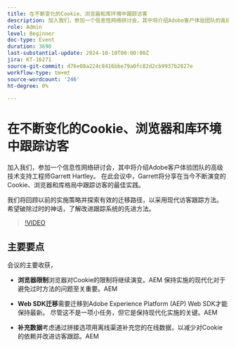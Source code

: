```yaml
---
title: 在不断变化的Cookie、浏览器和库环境中跟踪访客
description: 加入我们，参加一个信息性网络研讨会，其中将介绍Adobe客户体验团队的高级技术支持工程师Garrett Hartley。 在此会议中，Garrett将分享在当今不断演变的Cookie、浏览器和库格局中跟踪访客的最佳实践。我们将回顾以前的实施策略并探索采用现代访客跟踪方法的有效迁移路径。 希望破除过时的神话，了解改进跟踪系统的先进方法。
role: Admin
level: Beginner
doc-type: Event
duration: 3690
last-substantial-update: 2024-10-10T00:00:00Z
jira: KT-16271
source-git-commit: d76e08a224c8416bbe79a0fc82d2cb9937b2827e
workflow-type: tm+mt
source-wordcount: '246'
ht-degree: 0%

---
```



# 在不断变化的Cookie、浏览器和库环境中跟踪访客

加入我们，参加一个信息性网络研讨会，其中将介绍Adobe客户体验团队的高级技术支持工程师Garrett Hartley。 在此会议中，Garrett将分享在当今不断演变的Cookie、浏览器和库格局中跟踪访客的最佳实践。

我们将回顾以前的实施策略并探索有效的迁移路径，以采用现代访客跟踪方法。 希望破除过时的神话，了解改进跟踪系统的先进方法。

>[!VIDEO](https://video.tv.adobe.com/v/3434925/?learn=on)

## 主要要点

会议的主要收获，

* **浏览器限制**&#x200B;浏览器对Cookie的限制将继续演变。&#x200B;AEM 保持实施的现代化对于避免过时方法的问题至关重要。&#x200B;AEM

* **Web SDK迁移**&#x200B;需要迁移到Adobe Experience Platform (AEP) Web SDK才能保持最新。 尽管这不是一项小任务，但它是保持现代化实施的关键。&#x200B;AEM

* **补充数据**&#x200B;考虑通过拼接选项用离线渠道补充您的在线数据，以减少对Cookie的依赖并改进访客跟踪。&#x200B;AEM


